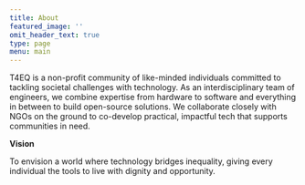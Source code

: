 ```yaml
---
title: About
featured_image: ''
omit_header_text: true
type: page
menu: main
---
```


T4EQ is a non-profit community of like-minded individuals committed to tackling societal challenges with technology. As an interdisciplinary team of engineers, we combine expertise from hardware to software and everything in between to build open-source solutions. We collaborate closely with NGOs on the ground to co-develop practical, impactful tech that supports communities in need.

**Vision**

To envision a world where technology bridges inequality, giving every individual the tools to live with dignity and opportunity.

<!-- ## Mission

Our mission is to bring equality to the world by shaping the technological landscape to serve minorities and developing nations, leveraging technology for humanity’s advancement. -->
